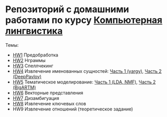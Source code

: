 # Репозиторий с домашними работами по курсу [Компьютерная лингвистика](https://mannefedov.github.io/compling_nlp_hse_course/)

Темы:
- [HW1](https://github.com/slowwavesleep/Compling_M1_HSE/blob/master/HW1/HW1.ipynb) Предобработка
- [HW2](https://github.com/slowwavesleep/Compling_M1_HSE/blob/master/HW2/HW2.ipynb) Нграммы
- [HW3](https://github.com/slowwavesleep/Compling_M1_HSE/blob/master/HW3/HW3.ipynb) Спеллчекинг
- [HW4](https://github.com/slowwavesleep/Compling_M1_HSE/tree/master/HW4) Извлечение именованных сущностей: [Часть 1 (yargy)](https://github.com/slowwavesleep/Compling_M1_HSE/blob/master/HW4/part1.ipynb), [Часть 2 (DeepPavlov)](https://github.com/slowwavesleep/Compling_M1_HSE/blob/master/HW4/part2.ipynb)
- [HW5](https://github.com/slowwavesleep/Compling_M1_HSE/tree/master/HW5) Тематическое моделирование: [Часть 1 (LDA, NMF)](https://github.com/slowwavesleep/Compling_M1_HSE/blob/master/HW5/part1.ipynb), [Часть 2 (BigARTM)](https://github.com/slowwavesleep/Compling_M1_HSE/blob/master/HW5/part2.ipynb)
- [HW6](https://github.com/slowwavesleep/Compling_M1_HSE/blob/master/HW6/HW6.ipynb) Векторные представления
- [HW7](https://github.com/slowwavesleep/Compling_M1_HSE/blob/master/HW7/HW7.ipynb) Дизамбигуация
- [HW8](https://github.com/slowwavesleep/Compling_M1_HSE/blob/master/HW8/HW8.ipynb) Извлечение ключевых слов
- HW9 Извлечение отношений (теоретическое задание)
